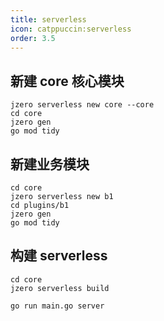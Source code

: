 ```yaml
---
title: serverless
icon: catppuccin:serverless
order: 3.5
---
```


## 新建 core 核心模块

```shell
jzero serverless new core --core
cd core
jzero gen
go mod tidy
```

## 新建业务模块

```shell
cd core
jzero serverless new b1
cd plugins/b1
jzero gen
go mod tidy
```

## 构建 serverless

```shell
cd core
jzero serverless build

go run main.go server
```
